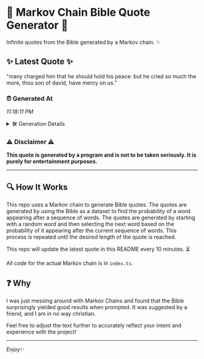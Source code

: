 # 📖 Markov Chain Bible Quote Generator 📖

Infinite quotes from the Bible generated by a Markov chain. ✨

## ✨ Latest Quote ✨
"many charged him that he should hold his peace: but he cried so much the more, thou son of david, have mercy on us."

### ⏰ Generated At
*11:18:11 PM*

<details>
    <summary>🛠️ Generation Details</summary>
    <p>
        <strong>🌱 Seed:</strong> many<br>
        <strong>🔄 Iterations:</strong> 23<br>
        <strong>📜 Context History:</strong><br>[ many ]: charged<br>[ many, charged ]: him<br>[ many, charged, him ]: that<br>[ many, charged, him, that ]: he<br>[ many, charged, him, that, he ]: should<br>[ many, charged, him, that, he, should ]: hold<br>[ charged, him, that, he, should, hold ]: his<br>[ him, that, he, should, hold, his ]: peace:<br>[ that, he, should, hold, his, peace: ]: but<br>[ he, should, hold, his, peace:, but ]: he<br>[ should, hold, his, peace:, but, he ]: cried<br>[ hold, his, peace:, but, he, cried ]: so<br>[ his, peace:, but, he, cried, so ]: much<br>[ peace:, but, he, cried, so, much ]: the<br>[ but, he, cried, so, much, the ]: more,<br>[ he, cried, so, much, the, more, ]: thou<br>[ cried, so, much, the, more,, thou ]: son<br>[ so, much, the, more,, thou, son ]: of<br>[ much, the, more,, thou, son, of ]: david,<br>[ the, more,, thou, son, of, david, ]: have<br>[ more,, thou, son, of, david,, have ]: mercy<br>[ thou, son, of, david,, have, mercy ]: on<br>[ son, of, david,, have, mercy, on ]: us.<br>
    </p>
</details>

### ⚠️ Disclaimer ⚠️
**This quote is generated by a program and is not to be taken seriously. It is purely for entertainment purposes.**

---

## 🔍 How It Works

This repo uses a Markov chain to generate Bible quotes. The quotes are generated by using the Bible as a dataset to find the probability of a word appearing after a sequence of words. The quotes are generated by starting with a random word and then selecting the next word based on the probability of it appearing after the current sequence of words. This process is repeated until the desired length of the quote is reached.

This repo will update the latest quote in this README every 10 minutes. ⏳

All code for the actual Markov chain is in `index.ts`.

## ❓ Why

I was just messing around with Markov Chains and found that the Bible surprisingly yielded good results when prompted. 
It was suggested by a friend, and I am in no way christian.

Feel free to adjust the text further to accurately reflect your intent and experience with the project!

---

*Enjoy*✨

